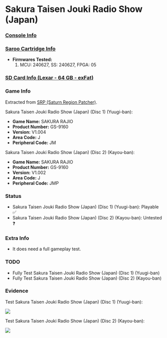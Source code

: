 # Sakura Taisen Jouki Radio Show (Japan)

### [Console Info](../../../../../Info/Consoles/VA13/README.md)

### [Saroo Cartridge Info](../../../../../Info/Cartridges/GuangzhouSanStarOnlineShop/1.6/README.md)

- <b>Firmwares Tested:</b>
  1. MCU: 240627, SS: 240627, FPGA: 05

### [SD Card Info (Lexar - 64 GB - exFat)](../../../../../Info/SdCards/Lexar/64GB/exfat/README.md)

### Game Info

Extracted from [SRP (Saturn Region Patcher)](https://segaxtreme.net/resources/saturn-region-patcher.81/download).

Sakura Taisen Jouki Radio Show (Japan) (Disc 1) (Yuugi-ban):

- <b>Game Name:</b> SAKURA RAJIO
- <b>Product Number:</b> GS-9160
- <b>Version:</b> V1.004
- <b>Area Code:</b> J
- <b>Peripheral Code:</b> JM

Sakura Taisen Jouki Radio Show (Japan) (Disc 2) (Kayou-ban):

- <b>Game Name:</b> SAKURA RAJIO
- <b>Product Number:</b> GS-9160
- <b>Version:</b> V1.002
- <b>Area Code:</b> J
- <b>Peripheral Code:</b> JMP

### Status

- Sakura Taisen Jouki Radio Show (Japan) (Disc 1) (Yuugi-ban): Playable :white_check_mark:
- Sakura Taisen Jouki Radio Show (Japan) (Disc 2) (Kayou-ban): Untested :question:

### Extra Info

- It does need a full gameplay test.

### TODO

- Fully Test Sakura Taisen Jouki Radio Show (Japan) (Disc 1) (Yuugi-ban)
- Fully Test Sakura Taisen Jouki Radio Show (Japan) (Disc 2) (Kayou-ban)

### Evidence

Test Sakura Taisen Jouki Radio Show (Japan) (Disc 1) (Yuugi-ban):

[![](https://img.youtube.com/vi/huxdJB_HduQ/0.jpg)](https://www.youtube.com/watch?v=huxdJB_HduQ)

Test Sakura Taisen Jouki Radio Show (Japan) (Disc 2) (Kayou-ban):

[![](https://img.youtube.com/vi/F2vSu0pIrEQ/0.jpg)](https://www.youtube.com/watch?v=F2vSu0pIrEQ)
